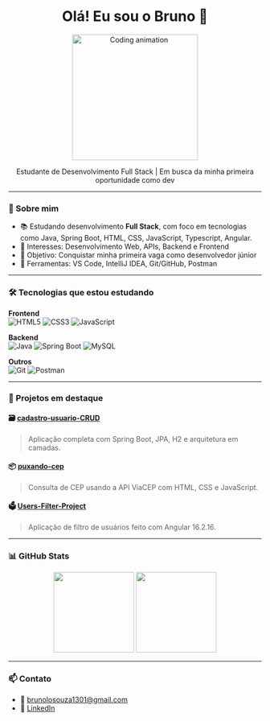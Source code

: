 <h1 align="center">Olá! Eu sou o Bruno 👋</h1>

<p align="center">
  <img src="https://media.giphy.com/media/qgQUggAC3Pfv687qPC/giphy.gif" width="250" alt="Coding animation">
</p>

<p align="center">
  Estudante de Desenvolvimento Full Stack | Em busca da minha primeira oportunidade como dev
</p>

---

### 🚀 Sobre mim

- 📚 Estudando desenvolvimento **Full Stack**, com foco em tecnologias como Java, Spring Boot, HTML, CSS, JavaScript, Typescript, Angular.
- 🧠 Interesses: Desenvolvimento Web, APIs, Backend e Frontend
- 🎯 Objetivo: Conquistar minha primeira vaga como desenvolvedor júnior
- 🧰 Ferramentas: VS Code, IntelliJ IDEA, Git/GitHub, Postman

---

### 🛠️ Tecnologias que estou estudando

**Frontend**  
![HTML5](https://img.shields.io/badge/HTML5-E34F26?style=for-the-badge&logo=html5&logoColor=white)
![CSS3](https://img.shields.io/badge/CSS3-1572B6?style=for-the-badge&logo=css3&logoColor=white)
![JavaScript](https://img.shields.io/badge/JavaScript-F7DF1E?style=for-the-badge&logo=javascript&logoColor=black)

**Backend**  
![Java](https://img.shields.io/badge/Java-ED8B00?style=for-the-badge&logo=java&logoColor=white)
![Spring Boot](https://img.shields.io/badge/Spring_Boot-6DB33F?style=for-the-badge&logo=spring-boot&logoColor=white)
![MySQL](https://img.shields.io/badge/MySQL-4479A1?style=for-the-badge&logo=mysql&logoColor=white)

**Outros**  
![Git](https://img.shields.io/badge/Git-F05032?style=for-the-badge&logo=git&logoColor=white)
![Postman](https://img.shields.io/badge/Postman-FF6C37?style=for-the-badge&logo=postman&logoColor=white)

---

### 📌 Projetos em destaque

#### 🗃️ [cadastro-usuario-CRUD](https://github.com/BrunoLOSouza/cadastro-usuario-CRUD)
> Aplicação completa com Spring Boot, JPA, H2 e arquitetura em camadas.

#### 📦 [puxando-cep](https://github.com/BrunoLOSouza/puxando-cep)
> Consulta de CEP usando a API ViaCEP com HTML, CSS e JavaScript.

#### 🗳️ [Users-Filter-Project](https://github.com/BrunoLOSouza/Users-Filter-Project)
> Aplicação de filtro de usuários feito com Angular 16.2.16.

---

### 📊 GitHub Stats

<p align="center">
  <img height="160em" src="https://github-readme-stats.vercel.app/api?username=BrunoLOSouza&show_icons=true&theme=dark&count_private=true"/>
  <img height="160em" src="https://github-readme-stats.vercel.app/api/top-langs/?username=BrunoLOSouza&layout=compact&theme=dark&cache_seconds=3600"/>
</p>

---

### 📫 Contato

- 📧 brunolosouza1301@gmail.com  
- 💼 [LinkedIn](https://www.linkedin.com/in/bruno-lopes-de-oliveira-souza-784764372/)
